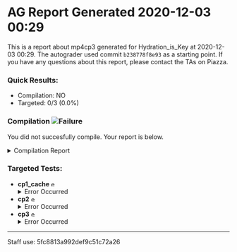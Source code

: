 # AG Report Generated 2020-12-03 00:29
This is a report about mp4cp3 generated for Hydration_is_Key at 2020-12-03 00:29. The autograder used commit ``b238778f8e93`` as a starting point. If you have any questions about this report, please contact the TAs on Piazza.
### Quick Results:
 - Compilation: NO
 - Targeted: 0/3 (0.0%)
### Compilation ![Failure][failure]
You did not succesfully compile. Your report is below.
<details>
<summary>Compilation Report</summary>

```
Info: *******************************************************************
Info: Running Quartus Prime Analysis & Synthesis
    Info: Version 18.1.0 Build 625 09/12/2018 SJ Standard Edition
    Info: Copyright (C) 2018  Intel Corporation. All rights reserved.
    Info: Your use of Intel Corporation's design tools, logic functions 
    Info: and other software and tools, and its AMPP partner logic 
    Info: functions, and any output files from any of the foregoing 
    Info: (including device programming or simulation files), and any 
    Info: associated documentation or information are expressly subject 
    Info: to the terms and conditions of the Intel Program License 
    Info: Subscription Agreement, the Intel Quartus Prime License Agreement,
    Info: the Intel FPGA IP License Agreement, or other applicable license
    Info: agreement, including, without limitation, that your use is for
    Info: the sole purpose of programming logic devices manufactured by
    Info: Intel and sold by Intel or its authorized distributors.  Please
    Info: refer to the applicable agreement for further details.
    Info: Processing started: Thu Dec  3 06:29:27 2020
Info: Command: quartus_map mp4 -c mp4
Warning (18236): Number of processors has not been specified which may cause overloading on shared machines.  Set the global assignment NUM_PARALLEL_PROCESSORS in your QSF to an appropriate value for best performance.
Info (20029): Only one processor detected - disabling parallel compilation
Info (12021): Found 1 design units, including 1 entities, in source file hdl/cache/arbiter.sv
    Info (12023): Found entity 1: arbiter File: /job/student/hdl/cache/arbiter.sv Line: 1
Info (12021): Found 1 design units, including 1 entities, in source file hdl/cache/line_adapter.sv
    Info (12023): Found entity 1: line_adapter File: /job/student/hdl/cache/line_adapter.sv Line: 1
Info (12021): Found 1 design units, including 0 entities, in source file hdl/rv32i_types.sv
    Info (12022): Found design unit 1: rv32i_types (SystemVerilog) File: /job/student/hdl/rv32i_types.sv Line: 3
Info (12021): Found 5 design units, including 0 entities, in source file hdl/rv32i_mux_types.sv
    Info (12022): Found design unit 1: pcmux (SystemVerilog) File: /job/student/hdl/rv32i_mux_types.sv Line: 3
    Info (12022): Found design unit 2: marmux (SystemVerilog) File: /job/student/hdl/rv32i_mux_types.sv Line: 11
    Info (12022): Found design unit 3: cmpmux (SystemVerilog) File: /job/student/hdl/rv32i_mux_types.sv Line: 18
    Info (12022): Found design unit 4: alumux (SystemVerilog) File: /job/student/hdl/rv32i_mux_types.sv Line: 25
    Info (12022): Found design unit 5: regfilemux (SystemVerilog) File: /job/student/hdl/rv32i_mux_types.sv Line: 41
Info (12021): Found 1 design units, including 1 entities, in source file hdl/mp4.sv
    Info (12023): Found entity 1: mp4 File: /job/student/hdl/mp4.sv Line: 3
Info (12021): Found 1 design units, including 1 entities, in source file hdl/pipeline/WB.sv
    Info (12023): Found entity 1: WB File: /job/student/hdl/pipeline/WB.sv Line: 5
Info (12021): Found 1 design units, including 1 entities, in source file hdl/pipeline/sreg_MEM_WB.sv
    Info (12023): Found entity 1: sreg_MEM_WB File: /job/student/hdl/pipeline/sreg_MEM_WB.sv Line: 3
Info (12021): Found 1 design units, including 1 entities, in source file hdl/pipeline/sreg_IF_ID.sv
    Info (12023): Found entity 1: sreg_IF_ID File: /job/student/hdl/pipeline/sreg_IF_ID.sv Line: 1
Info (12021): Found 1 design units, including 1 entities, in source file hdl/pipeline/sreg_ID_EX.sv
    Info (12023): Found entity 1: sreg_ID_EX File: /job/student/hdl/pipeline/sreg_ID_EX.sv Line: 3
Info (12021): Found 1 design units, including 1 entities, in source file hdl/pipeline/sreg_EX_MEM.sv
    Info (12023): Found entity 1: sreg_EX_MEM File: /job/student/hdl/pipeline/sreg_EX_MEM.sv Line: 3
Info (12021): Found 1 design units, including 1 entities, in source file hdl/pipeline/MEM.sv
    Info (12023): Found entity 1: MEM File: /job/student/hdl/pipeline/MEM.sv Line: 3
Info (12021): Found 1 design units, including 1 entities, in source file hdl/pipeline/IF.sv
    Info (12023): Found entity 1: IF File: /job/student/hdl/pipeline/IF.sv Line: 5
Info (12021): Found 1 design units, including 1 entities, in source file hdl/pipeline/ID.sv
    Info (12023): Found entity 1: ID File: /job/student/hdl/pipeline/ID.sv Line: 3
Info (12021): Found 1 design units, including 1 entities, in source file hdl/pipeline/hazard_detection.sv
    Info (12023): Found entity 1: hazard_detection File: /job/student/hdl/pipeline/hazard_detection.sv Line: 5
Info (12021): Found 1 design units, including 1 entities, in source file hdl/pipeline/EX.sv
    Info (12023): Found entity 1: EX File: /job/student/hdl/pipeline/EX.sv Line: 5
Info (12021): Found 1 design units, including 1 entities, in source file hdl/pipeline/control_rom.sv
    Info (12023): Found entity 1: control_rom File: /job/student/hdl/pipeline/control_rom.sv Line: 3
Info (12021): Found 1 design units, including 1 entities, in source file hdl/cpu/register.sv
    Info (12023): Found entity 1: register File: /job/student/hdl/cpu/register.sv Line: 3
Info (12021): Found 1 design units, including 1 entities, in source file hdl/cpu/regfile.sv
    Info (12023): Found entity 1: regfile File: /job/student/hdl/cpu/regfile.sv Line: 3
Info (12021): Found 1 design units, including 1 entities, in source file hdl/cpu/pc_reg.sv
    Info (12023): Found entity 1: pc_register File: /job/student/hdl/cpu/pc_reg.sv Line: 3
Info (12021): Found 1 design units, including 1 entities, in source file hdl/cpu/cpu_datapath.sv
    Info (12023): Found entity 1: cpu_datapath File: /job/student/hdl/cpu/cpu_datapath.sv Line: 5
Info (12021): Found 1 design units, including 1 entities, in source file hdl/cpu/cmp.sv
    Info (12023): Found entity 1: cmp File: /job/student/hdl/cpu/cmp.sv Line: 3
Info (12021): Found 1 design units, including 1 entities, in source file hdl/cpu/alu.sv
    Info (12023): Found entity 1: alu File: /job/student/hdl/cpu/alu.sv Line: 5
Info (12021): Found 1 design units, including 1 entities, in source file hdl/cache/data_array.sv
    Info (12023): Found entity 1: data_array File: /job/student/hdl/cache/data_array.sv Line: 1
Info (12021): Found 1 design units, including 1 entities, in source file hdl/cache/cache_datapath.sv
    Info (12023): Found entity 1: cache_datapath File: /job/student/hdl/cache/cache_datapath.sv Line: 1
Info (12021): Found 1 design units, including 1 entities, in source file hdl/cache/cache_control.sv
    Info (12023): Found entity 1: cache_control File: /job/student/hdl/cache/cache_control.sv Line: 1
Info (12021): Found 1 design units, including 1 entities, in source file hdl/cache/cache.sv
    Info (12023): Found entity 1: cache File: /job/student/hdl/cache/cache.sv Line: 1
Info (12021): Found 1 design units, including 1 entities, in source file hdl/cache/array.sv
    Info (12023): Found entity 1: array File: /job/student/hdl/cache/array.sv Line: 1
Warning (10236): Verilog HDL Implicit Net warning at mp4.sv(71): created implicit net for "i_mem_write" File: /job/student/hdl/mp4.sv Line: 71
Warning (10236): Verilog HDL Implicit Net warning at sreg_IF_ID.sv(33): created implicit net for "addr_out" File: /job/student/hdl/pipeline/sreg_IF_ID.sv Line: 33
Warning (10236): Verilog HDL Implicit Net warning at ID.sv(24): created implicit net for "load_regfile_h" File: /job/student/hdl/pipeline/ID.sv Line: 24
Error (10932): SystemVerilog error at mp4.sv(136): can't resolve implicit port connection(s) to instance "cacheline_adaptor" without a module declaration or an extern equivalent File: /job/student/hdl/mp4.sv Line: 136
Error: Quartus Prime Analysis & Synthesis was unsuccessful. 1 error, 4 warnings
    Error: Peak virtual memory: 995 megabytes
    Error: Processing ended: Thu Dec  3 06:29:44 2020
    Error: Elapsed time: 00:00:17
    Error: Total CPU time (on all processors): 00:00:15

```

</details>


### Targeted Tests: 
<ul>
<li> <b>cp1_cache</b> <img src="https://upload.wikimedia.org/wikipedia/en/thumb/7/74/Ambox_warning_yellow.svg/40px-Ambox_warning_yellow.svg.png" alt="error" width="13" height="13" ></img><details>
<summary>Error Occurred</summary>

```
An error occured when running this test.
If your code did not successfully compile, that is likely the reason.
If your code did compile, then please reach out to a TA on Piazza
```

</details>
</li>
<li> <b>cp2</b> <img src="https://upload.wikimedia.org/wikipedia/en/thumb/7/74/Ambox_warning_yellow.svg/40px-Ambox_warning_yellow.svg.png" alt="error" width="13" height="13" ></img><details>
<summary>Error Occurred</summary>

```
An error occured when running this test.
If your code did not successfully compile, that is likely the reason.
If your code did compile, then please reach out to a TA on Piazza
```

</details>
</li>
<li> <b>cp3</b> <img src="https://upload.wikimedia.org/wikipedia/en/thumb/7/74/Ambox_warning_yellow.svg/40px-Ambox_warning_yellow.svg.png" alt="error" width="13" height="13" ></img><details>
<summary>Error Occurred</summary>

```
An error occured when running this test.
If your code did not successfully compile, that is likely the reason.
If your code did compile, then please reach out to a TA on Piazza
```

</details>
</li>
</ul>

---
Staff use: 5fc8813a992def9c51c72a26

[success]: https://upload.wikimedia.org/wikipedia/commons/thumb/0/03/Green_check.svg/13px-Green_check.svg.png 
[failure]: https://upload.wikimedia.org/wikipedia/en/thumb/b/ba/Red_x.svg/13px-Red_x.svg.png 
